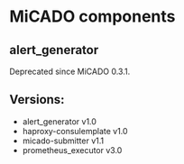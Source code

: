 # MiCADO components

## alert_generator

Deprecated since MiCADO 0.3.1.

## Versions:
- alert_generator v1.0
- haproxy-consulemplate v1.0
- micado-submitter v1.1
- prometheus_executor v3.0
